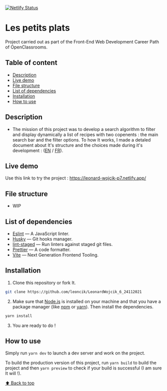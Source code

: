 [![Netlify Status](https://api.netlify.com/api/v1/badges/d7b462be-34f5-4d1c-ad2c-ad9a87971b60/deploy-status)](https://app.netlify.com/sites/leonard-wojcik-p7/deploys)

# Les petits plats

Project carried out as part of the Front-End Web Development Career Path of OpenClassrooms.

## Table of content

-   [Description](#description)
-   [Live demo](#live-demo)
-   [File structure](#file-structure)
-   [List of dependencies](#list-of-dependencies)
-   [Installation](#installation)
-   [How to use](#how-to-use)

## Description

-   The mission of this project was to develop a search algorithm to filter and display dynamically a list of recipes with two copenents : the main search bar and the filter options. To how It works, I made a detaled document about It's structure and the choices made during it's development : ([EN](https://github.com/leoncik/LeonardWojcik_7_05022022/files/8379956/Fiche.investigation.algorithme.-.EN.pdf) / [FR](https://github.com/leoncik/LeonardWojcik_7_05022022/files/8379960/Fiche.investigation.algorithme.-.FR.pdf)).

## Live demo

Use this link to try the project : https://leonard-wojcik-p7.netlify.app/

## File structure

-   WIP

## List of dependencies

-   [Eslint](https://eslint.org/) — A JavaScript linter.
-   [Husky](https://typicode.github.io/husky) — Git hooks manager.
-   [lint-staged](https://www.npmjs.com/package/lint-staged) — Run linters against staged git files.
-   [Prettier](https://prettier.io/) — A code formatter.
-   [Vite](https://vitejs.dev/) — Next Generation Frontend Tooling.

## Installation

1. Clone this repository or fork It.


```sh
git clone https://github.com/leoncik/LeonardWojcik_6_24112021
```

2. Make sure that [Node.js](https://nodejs.org/en/) is installed on your machine and that you have a package manager (like [npm](https://www.npmjs.com/) or [yarn](https://yarnpkg.com/)). Then install the dependencies.

```sh
yarn install
```

3. You are ready to do !

## How to use

Simply run `yarn dev` to launch a dev server and work on the project.

To build the production version of this project, run `yarn build` to build the project and then `yarn preview` to check if your build is successful (I am sure It will !).

[⬆ Back to top](#les-petits-plats)
